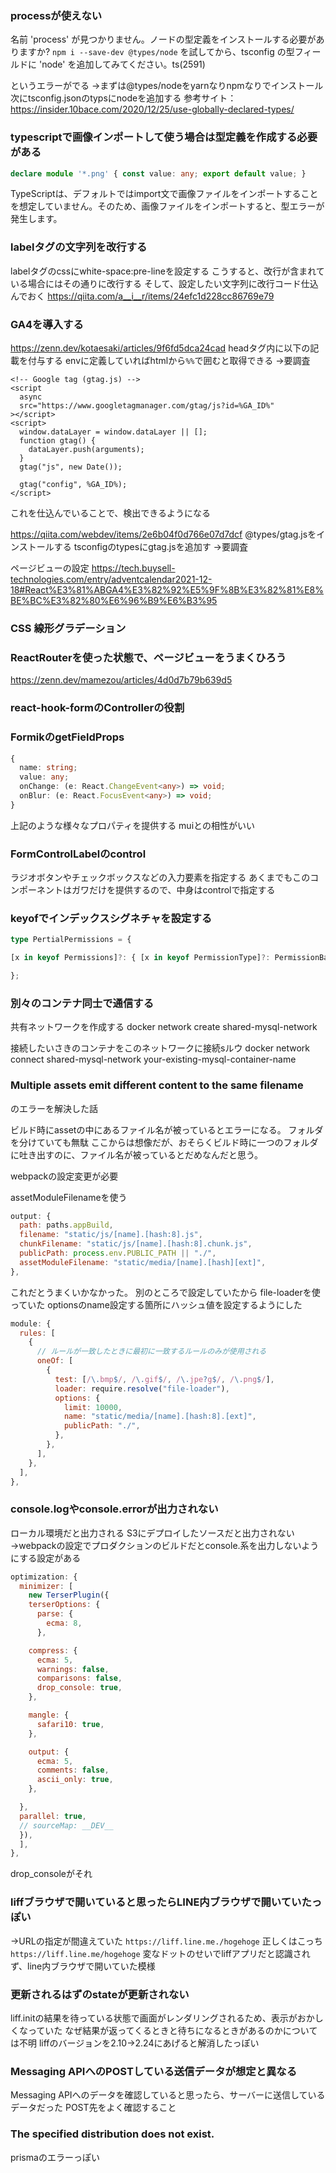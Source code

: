 ### processが使えない

名前 'process' が見つかりません。ノードの型定義をインストールする必要がありますか? `npm i --save-dev @types/node` を試してから、tsconfig の型フィールドに 'node' を追加してみてください。ts(2591)

というエラーがでる
→まずは@types/nodeをyarnなりnpmなりでインストール
次にtsconfig.jsonのtypsにnodeを追加する
参考サイト：https://insider.10bace.com/2020/12/25/use-globally-declared-types/

### typescriptで画像インポートして使う場合は型定義を作成する必要がある

```typescript:image.d.ts
declare module '*.png' { const value: any; export default value; }
```
TypeScriptは、デフォルトではimport文で画像ファイルをインポートすることを想定していません。そのため、画像ファイルをインポートすると、型エラーが発生します。

### labelタグの文字列を改行する
labelタグのcssにwhite-space:pre-lineを設定する
こうすると、改行が含まれている場合にはその通りに改行する
そして、設定したい文字列に改行コード仕込んでおく
https://qiita.com/a__i__r/items/24efc1d228cc86769e79


### GA4を導入する
https://zenn.dev/kotaesaki/articles/9f6fd5dca24cad
headタグ内に以下の記載を付与する
envに定義していればhtmlから`%%`で囲むと取得できる
→要調査

    <!-- Google tag (gtag.js) -->
    <script
      async
      src="https://www.googletagmanager.com/gtag/js?id=%GA_ID%"
    ></script>
    <script>
      window.dataLayer = window.dataLayer || [];
      function gtag() {
        dataLayer.push(arguments);
      }
      gtag("js", new Date());

      gtag("config", %GA_ID%);
    </script>
これを仕込んでいることで、検出できるようになる

https://qiita.com/webdev/items/2e6b04f0d766e07d7dcf
@types/gtag.jsをインストールする
tsconfigのtypesにgtag.jsを追加す
→要調査

ページビューの設定
https://tech.buysell-technologies.com/entry/adventcalendar2021-12-18#React%E3%81%ABGA4%E3%82%92%E5%9F%8B%E3%82%81%E8%BE%BC%E3%82%80%E6%96%B9%E6%B3%95

### CSS 線形グラデーション


### ReactRouterを使った状態で、ページビューをうまくひろう
https://zenn.dev/mamezou/articles/4d0d7b79b639d5

### react-hook-formのControllerの役割

### FormikのgetFieldProps
```TypeScript
{
  name: string;
  value: any;
  onChange: (e: React.ChangeEvent<any>) => void;
  onBlur: (e: React.FocusEvent<any>) => void;
}
```
上記のような様々なプロパティを提供する
muiとの相性がいい

### FormControlLabelのcontrol
ラジオボタンやチェックボックスなどの入力要素を指定する
あくまでもこのコンポーネントはガワだけを提供するので、中身はcontrolで指定する

### keyofでインデックスシグネチャを設定する
```typescript
type PertialPermissions = {

[x in keyof Permissions]?: { [x in keyof PermissionType]?: PermissionBaseType };

};
```

### 別々のコンテナ同士で通信する
共有ネットワークを作成する
docker network create shared-mysql-network

接続したいさきのコンテナをこのネットワークに接続sルウ
docker network connect shared-mysql-network your-existing-mysql-container-name

### Multiple assets emit different content to the same filename
のエラーを解決した話

ビルド時にassetの中にあるファイル名が被っているとエラーになる。
フォルダを分けていても無駄
ここからは想像だが、おそらくビルド時に一つのフォルダに吐き出すのに、ファイル名が被っているとだめなんだと思う。

webpackの設定変更が必要


assetModuleFilenameを使う
```javascript:webpack.config.js
output: {
  path: paths.appBuild,
  filename: "static/js/[name].[hash:8].js",
  chunkFilename: "static/js/[name].[hash:8].chunk.js",
  publicPath: process.env.PUBLIC_PATH || "./",
  assetModuleFilename: "static/media/[name].[hash][ext]",
},
```

これだとうまくいかなかった。
別のところで設定していたから
file-loaderを使っていた
optionsのname設定する箇所にハッシュ値を設定するようにした
```javascript:webpack.config.js
module: {
  rules: [
    {
      // ルールが一致したときに最初に一致するルールのみが使用される
      oneOf: [
        {
          test: [/\.bmp$/, /\.gif$/, /\.jpe?g$/, /\.png$/],
          loader: require.resolve("file-loader"),
          options: {
            limit: 10000,
            name: "static/media/[name].[hash:8].[ext]",
            publicPath: "./",
          },
        },
      ],
    },
  ],
},
```

### console.logやconsole.errorが出力されない
ローカル環境だと出力される
S3にデプロイしたソースだと出力されない
→webpackの設定でプロダクションのビルドだとconsole.系を出力しないようにする設定がある
```javascript
optimization: {
  minimizer: [
    new TerserPlugin({
    terserOptions: {
      parse: {
        ecma: 8,
      },

    compress: {
      ecma: 5,
      warnings: false,
      comparisons: false,
      drop_console: true,
    },

    mangle: {
      safari10: true,
    },

    output: {
      ecma: 5,
      comments: false,
      ascii_only: true,
    },

  },
  parallel: true,
  // sourceMap: __DEV__
  }),
  ],
},
```

drop_consoleがそれ

### liffブラウザで開いていると思ったらLINE内ブラウザで開いていたっぽい
→URLの指定が間違えていた
`https://liff.line.me./hogehoge`
正しくはこっち
`https://liff.line.me/hogehoge`
変なドットのせいでliffアプリだと認識されず、line内ブラウザで開いていた模様

### 更新されるはずのstateが更新されない
liff.initの結果を待っている状態で画面がレンダリングされるため、表示がおかしくなっていた
なぜ結果が返ってくるときと待ちになるときがあるのかについては不明
liffのバージョンを2.10→2.24にあげると解消したっぽい

### Messaging APIへのPOSTしている送信データが想定と異なる
Messaging APIへのデータを確認していると思ったら、サーバーに送信しているデータだった
POST先をよく確認すること

### The specified distribution does not exist.
prismaのエラーっぽい